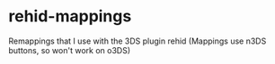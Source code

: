 # rehid-mappings
Remappings that I use with the 3DS plugin rehid (Mappings use n3DS buttons, so won't work on o3DS)

## 

## 

## 

## 

## 

## 